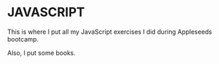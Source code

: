 # JAVASCRIPT
This is where I put all my JavaScript exercises I did during Appleseeds bootcamp. 

Also, I put some books.
